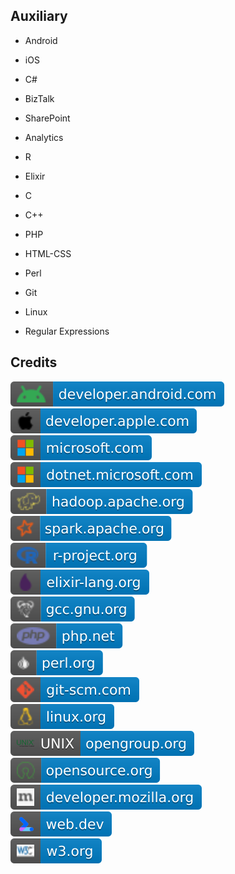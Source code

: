 Auxiliary
---------

- Android

- iOS

- C#

- BizTalk

- SharePoint

- Analytics

- R

- Elixir

- C

- C++

- PHP

- HTML-CSS

- Perl

- Git

- Linux

- Regular Expressions

Credits
-------
[![image](
Credits/developer.android.com.svg)](https://developer.android.com/)  
[![image](
Credits/developer.apple.com.svg)](https://developer.apple.com/)  
[![image](
Credits/microsoft.com.svg)](https://microsoft.com/)  
[![image](
Credits/dotnet.microsoft.com.svg)](https://dotnet.microsoft.com/)  
[![image](
Credits/hadoop.apache.org.svg)](https://hadoop.apache.org/)  
[![image](
Credits/spark.apache.org.svg)](https://spark.apache.org/)  
[![image](
Credits/r-project.org.svg)](https://r-project.org/)  
[![image](
Credits/elixir-lang.org.svg)](https://elixir-lang.org/)  
[![image](
Credits/gcc.gnu.org.svg)](https://gcc.gnu.org/)  
[![image](
Credits/php.net.svg)](https://php.net/)  
[![image](
Credits/perl.org.svg)](https://perl.org/)   
[![image](
Credits/git-scm.com.svg)](https://git-scm.com/)  
[![image](
Credits/linux.org.svg)](https://linux.org/)  
[![image](
Credits/UNIX-opengroup.org.svg)](https://opengroup.org/)  
[![image](
Credits/opensource.org.svg)](https://opensource.org/)<!--[![image](
Credits/opengroup.org.svg)](https://opengroup.org/)-->  
[![image](
Credits/developer.mozilla.org.svg)](https://developer.mozilla.org/)  
[![image](
Credits/web.dev.svg)](https://web.dev/)  
[![image](
Credits/w3.org.svg)](https://w3.org/)